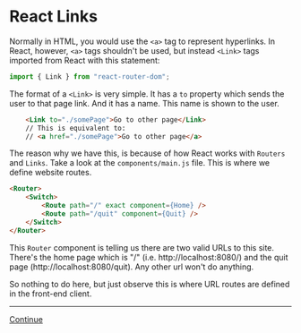 # React Links

Normally in HTML, you would use the `<a>` tag to represent hyperlinks. In React, however, `<a>` tags shouldn't be used, but instead `<Link>` tags imported from React with this statement:

``` javascript
import { Link } from "react-router-dom";
```

The format of a `<Link>` is very simple. It has a `to` property which sends the user to that page link. And it has a name. This name is shown to the user.

```html
    <Link to="./somePage">Go to other page</Link>
    // This is equivalent to:
    // <a href="./somePage">Go to other page</a>
```

The reason why we have this, is because of how React works with `Routers` and `Links`. Take a look at the `components/main.js` file. This is where we define website routes.

```html
<Router>
    <Switch>
        <Route path="/" exact component={Home} />
        <Route path="/quit" component={Quit} />
    </Switch>
</Router>
```

This `Router` component is telling us there are two valid URLs to this site. There's the home page which is "/" (i.e. http://localhost:8080/) and the quit page (http://localhost:8080/quit). Any other url won't do anything.

So nothing to do here, but just observe this is where URL routes are defined in the front-end client.

---

[Continue](./12_react_img.md)